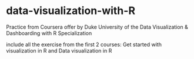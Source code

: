 # data-visualization-with-R
Practice from Coursera offer by Duke University of the Data Visualization &amp; Dashboarding with R Specialization


include all the exercise from the first 2 courses: Get started with visualization in R and Data visualization in R
